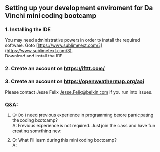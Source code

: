 ## Setting up your development enviroment for Da Vinchi mini coding bootcamp

### 1. Installing the IDE 
You may need administrative powers in order to install the required software.
Goto [https://www.sublimetext.com/3](https://www.sublimetext.com/3).   
Download and install the IDE 

### 2. Create an account on https://ifttt.com/
### 3. Create an account on https://openweathermap.org/api

Please contact Jesse Felix <Jesse.Felix@belkin.com> if you run into issues.



### Q&A: 
1. Q: Do I need previous experience in programming before participating the coding bootcamp?  
A: Previous experience is not required.   Just join the class and have fun creating something new.

2. Q: What I'll learn during this mini coding bootcamp?  
A: 

